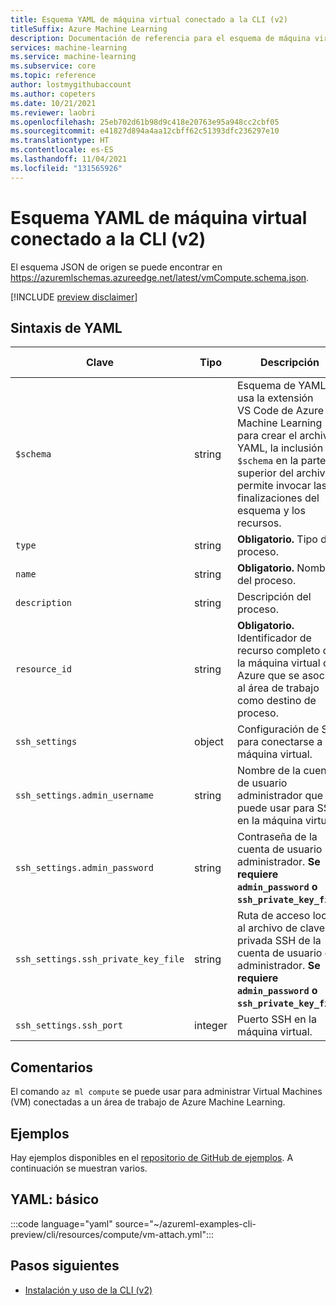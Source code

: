 ```yaml
---
title: Esquema YAML de máquina virtual conectado a la CLI (v2)
titleSuffix: Azure Machine Learning
description: Documentación de referencia para el esquema de máquina virtual conectado a la CLI (v2).
services: machine-learning
ms.service: machine-learning
ms.subservice: core
ms.topic: reference
author: lostmygithubaccount
ms.author: copeters
ms.date: 10/21/2021
ms.reviewer: laobri
ms.openlocfilehash: 25eb702d61b98d9c418e20763e95a948cc2cbf05
ms.sourcegitcommit: e41827d894a4aa12cbff62c51393dfc236297e10
ms.translationtype: HT
ms.contentlocale: es-ES
ms.lasthandoff: 11/04/2021
ms.locfileid: "131565926"
---
```

# <a name="cli-v2-attached-virtual-machine-yaml-schema"></a>Esquema YAML de máquina virtual conectado a la CLI (v2)

El esquema JSON de origen se puede encontrar en https://azuremlschemas.azureedge.net/latest/vmCompute.schema.json.

[!INCLUDE [preview disclaimer](../../includes/machine-learning-preview-generic-disclaimer.md)]

## <a name="yaml-syntax"></a>Sintaxis de YAML

| Clave | Tipo | Descripción | Valores permitidos | Valor predeterminado |
| --- | ---- | ----------- | -------------- | ------- |
| `$schema` | string | Esquema de YAML. Si usa la extensión VS Code de Azure Machine Learning para crear el archivo YAML, la inclusión de `$schema` en la parte superior del archivo le permite invocar las finalizaciones del esquema y los recursos. | | |
| `type` | string | **Obligatorio.** Tipo de proceso. | `virtualmachine` | |
| `name` | string | **Obligatorio.** Nombre del proceso. | | |
| `description` | string | Descripción del proceso. | | |
| `resource_id` | string | **Obligatorio.** Identificador de recurso completo de la máquina virtual de Azure que se asocia al área de trabajo como destino de proceso. | | |
| `ssh_settings` | object | Configuración de SSH para conectarse a la máquina virtual. | | |
| `ssh_settings.admin_username` | string | Nombre de la cuenta de usuario administrador que se puede usar para SSH en la máquina virtual. | | |
| `ssh_settings.admin_password` | string | Contraseña de la cuenta de usuario administrador. **Se requiere `admin_password` o `ssh_private_key_file`.** | | |
| `ssh_settings.ssh_private_key_file` | string | Ruta de acceso local al archivo de clave privada SSH de la cuenta de usuario de administrador. **Se requiere `admin_password` o `ssh_private_key_file`.** | | |
| `ssh_settings.ssh_port` | integer | Puerto SSH en la máquina virtual. | | `22` |

## <a name="remarks"></a>Comentarios

El comando `az ml compute` se puede usar para administrar Virtual Machines (VM) conectadas a un área de trabajo de Azure Machine Learning.

## <a name="examples"></a>Ejemplos

Hay ejemplos disponibles en el [repositorio de GitHub de ejemplos](https://github.com/Azure/azureml-examples/tree/main/cli/resources/compute). A continuación se muestran varios.

## <a name="yaml-basic"></a>YAML: básico

:::code language="yaml" source="~/azureml-examples-cli-preview/cli/resources/compute/vm-attach.yml":::

## <a name="next-steps"></a>Pasos siguientes

- [Instalación y uso de la CLI (v2)](how-to-configure-cli.md)
